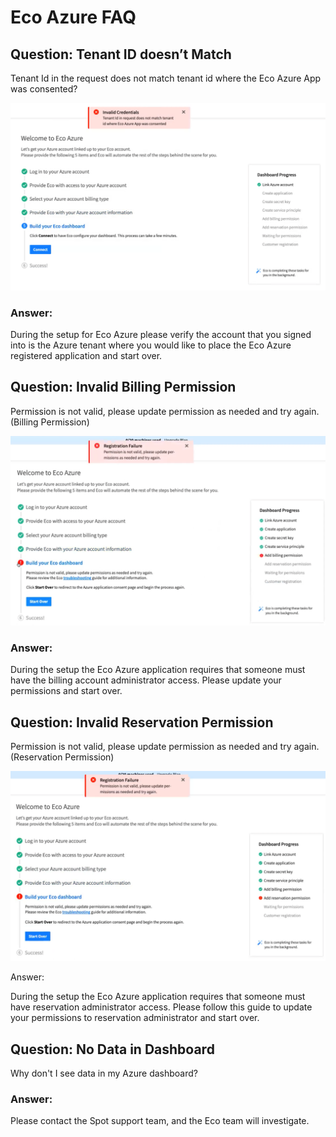 # Eco Azure FAQ

## Question: Tenant ID doesn’t Match

Tenant Id in the request does not match tenant id where the Eco Azure App was consented?

<img src="/eco/_media/eco-azure-faq-1.png" />

### Answer:

During the setup for Eco Azure please verify the account that you signed into is the Azure tenant where you would like to place the Eco Azure registered application and start over.

## Question: Invalid Billing Permission  

Permission is not valid, please update permission as needed and try again. (Billing Permission)

<img src="/eco/_media/eco-azure-faq-2.png" />

### Answer:

During the setup the Eco Azure application requires that someone must have the billing account administrator access. Please update your permissions and start over.

## Question: Invalid Reservation Permission  

Permission is not valid, please update permission as needed and try again. (Reservation Permission)

<img src="/eco/_media/eco-azure-faq-3.png" />

Answer:

During the setup the Eco Azure application requires that someone must have reservation administrator access. Please follow this guide to update your permissions to reservation administrator and start over.

## Question: No Data in Dashboard

Why don't I see data in my Azure dashboard?

### Answer: 

Please contact the Spot support team, and the Eco team will investigate.
